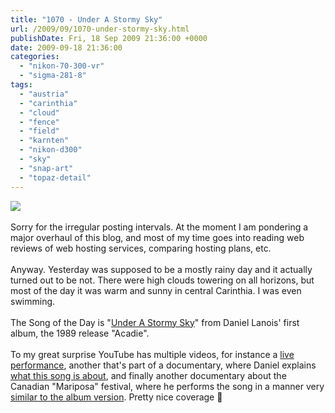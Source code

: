 ```yaml
---
title: "1070 - Under A Stormy Sky"
url: /2009/09/1070-under-stormy-sky.html
publishDate: Fri, 18 Sep 2009 21:36:00 +0000
date: 2009-09-18 21:36:00
categories: 
  - "nikon-70-300-vr"
  - "sigma-281-8"
tags: 
  - "austria"
  - "carinthia"
  - "cloud"
  - "fence"
  - "field"
  - "karnten"
  - "nikon-d300"
  - "sky"
  - "snap-art"
  - "topaz-detail"
---
```

<a href="https://d25zfm9zpd7gm5.cloudfront.net/1200x1200/2009/20090917_173515_ps.jpg" target="_blank"><img src="https://d25zfm9zpd7gm5.cloudfront.net/0600x0600/2009/20090917_173515_ps.jpg"/></a><br/><br/>Sorry for the irregular posting intervals. At the moment I am pondering a major overhaul of this blog, and most of my time goes into reading web reviews of web hosting services, comparing hosting plans, etc.<br/><br/><a href="https://d25zfm9zpd7gm5.cloudfront.net/1200x1200/2009/20090917_153748_ps.jpg" target="_blank"><img alt="" border="0" src="https://d25zfm9zpd7gm5.cloudfront.net/0150x0150/2009/20090917_153748_ps.jpg" style="margin: 10pt 10px 10px 0pt; float: right;"/></a> Anyway. Yesterday was supposed to be a mostly rainy day and it actually turned out to be not. There were high clouds towering on all horizons, but most of the day it was warm and sunny in central Carinthia. I was even swimming.<br/><br/> The Song of the Day is "<a href="http://www.lyricsmode.com/lyrics/d/daniel_lanois/under_a_stormy_sky.html" target="_blank">Under A Stormy Sky</a>" from Daniel Lanois' first album, the 1989 release "Acadie". <br/><br/>To my great surprise YouTube has multiple videos, for instance a <a href="http://www.youtube.com/watch?v=uFCjds--pJI&feature=related" target="_blank">live performance</a>, another that's part of a documentary, where Daniel explains <a href="http://www.youtube.com/watch?v=-9_UdYbzLxk&feature=related" target="_blank">what this song is about</a>, and finally another documentary about the Canadian "Mariposa" festival, where he performs the song in a manner very <a href="http://www.youtube.com/watch?v=hqzJBkcD_iU&feature=related" target="_blank">similar to the album version</a>. Pretty nice coverage 🙂
